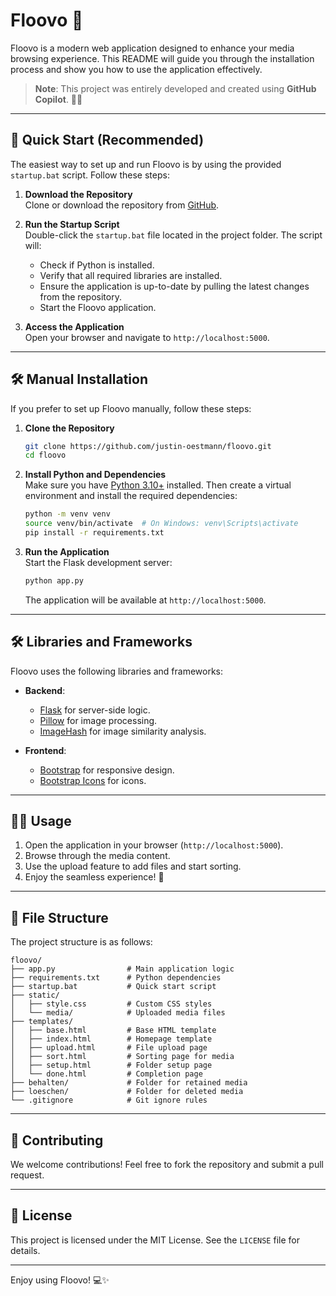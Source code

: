 # Floovo 🌟

Floovo is a modern web application designed to enhance your media browsing experience. This README will guide you through the installation process and show you how to use the application effectively.

> **Note**: This project was entirely developed and created using **GitHub Copilot**. 🤖✨

---

## 🚀 Quick Start (Recommended)

The easiest way to set up and run Floovo is by using the provided `startup.bat` script. Follow these steps:

1. **Download the Repository**  
   Clone or download the repository from [GitHub](https://github.com/justin-oestmann/floovo).

2. **Run the Startup Script**  
   Double-click the `startup.bat` file located in the project folder. The script will:
   - Check if Python is installed.
   - Verify that all required libraries are installed.
   - Ensure the application is up-to-date by pulling the latest changes from the repository.
   - Start the Floovo application.

3. **Access the Application**  
   Open your browser and navigate to `http://localhost:5000`.

---

## 🛠️ Manual Installation

If you prefer to set up Floovo manually, follow these steps:

1. **Clone the Repository**  
   ```bash
   git clone https://github.com/justin-oestmann/floovo.git
   cd floovo
   ```

2. **Install Python and Dependencies**  
   Make sure you have [Python 3.10+](https://www.python.org/) installed. Then create a virtual environment and install the required dependencies:
   ```bash
   python -m venv venv
   source venv/bin/activate  # On Windows: venv\Scripts\activate
   pip install -r requirements.txt
   ```

3. **Run the Application**  
   Start the Flask development server:
   ```bash
   python app.py
   ```
   The application will be available at `http://localhost:5000`.

---

## 🛠️ Libraries and Frameworks

Floovo uses the following libraries and frameworks:

- **Backend**:  
  - [Flask](https://flask.palletsprojects.com/) for server-side logic.
  - [Pillow](https://python-pillow.org/) for image processing.
  - [ImageHash](https://pypi.org/project/ImageHash/) for image similarity analysis.

- **Frontend**:  
  - [Bootstrap](https://getbootstrap.com/) for responsive design.
  - [Bootstrap Icons](https://icons.getbootstrap.com/) for icons.

---

## 🧑‍💻 Usage

1. Open the application in your browser (`http://localhost:5000`).
2. Browse through the media content.
3. Use the upload feature to add files and start sorting.
4. Enjoy the seamless experience! 🎉

---

## 📂 File Structure

The project structure is as follows:

```
floovo/
├── app.py                # Main application logic
├── requirements.txt      # Python dependencies
├── startup.bat           # Quick start script
├── static/
│   ├── style.css         # Custom CSS styles
│   └── media/            # Uploaded media files
├── templates/
│   ├── base.html         # Base HTML template
│   ├── index.html        # Homepage template
│   ├── upload.html       # File upload page
│   ├── sort.html         # Sorting page for media
│   ├── setup.html        # Folder setup page
│   └── done.html         # Completion page
├── behalten/             # Folder for retained media
├── loeschen/             # Folder for deleted media
└── .gitignore            # Git ignore rules
```

---

## 🤝 Contributing

We welcome contributions! Feel free to fork the repository and submit a pull request.

---

## 📄 License

This project is licensed under the MIT License. See the `LICENSE` file for details.

---

Enjoy using Floovo! 💻✨